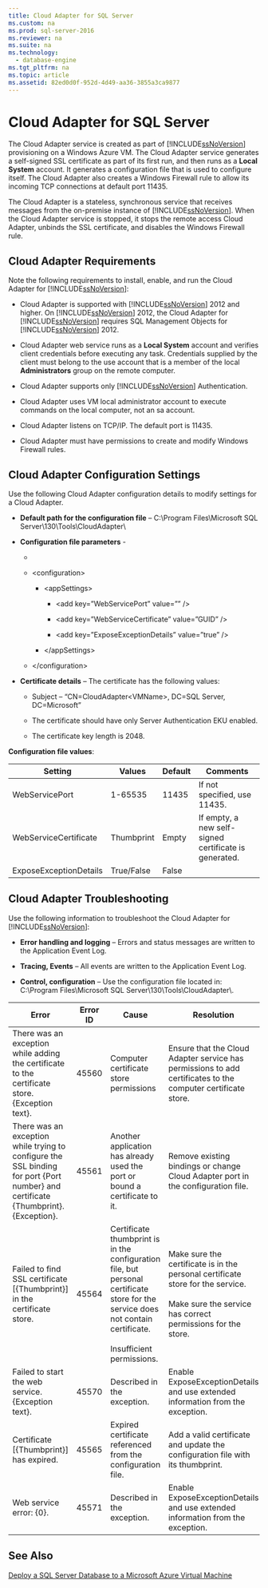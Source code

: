 ```yaml
---
title: Cloud Adapter for SQL Server
ms.custom: na
ms.prod: sql-server-2016
ms.reviewer: na
ms.suite: na
ms.technology: 
  - database-engine
ms.tgt_pltfrm: na
ms.topic: article
ms.assetid: 82ed0d0f-952d-4d49-aa36-3855a3ca9877
---
```

# Cloud Adapter for SQL Server
  The Cloud Adapter service is created as part of [!INCLUDE[ssNoVersion](../../Token/Other/ssNoVersion_md.md)] provisioning on a Windows Azure VM. The Cloud Adapter service generates a self\-signed SSL certificate as part of its first run, and then runs as a **Local System** account. It generates a configuration file that is used to configure itself. The Cloud Adapter also creates a Windows Firewall rule to allow its incoming TCP connections at default port 11435.  
  
 The Cloud Adapter is a stateless, synchronous service that receives messages from the on\-premise instance of [!INCLUDE[ssNoVersion](../../Token/Other/ssNoVersion_md.md)]. When the Cloud Adapter service is stopped, it stops the remote access Cloud Adapter, unbinds the SSL certificate, and disables the Windows Firewall rule.  
  
## Cloud Adapter Requirements  
 Note the following requirements to install, enable, and run the Cloud Adapter for [!INCLUDE[ssNoVersion](../../Token/Other/ssNoVersion_md.md)]:  
  
-   Cloud Adapter is supported with [!INCLUDE[ssNoVersion](../../Token/Other/ssNoVersion_md.md)] 2012 and higher. On [!INCLUDE[ssNoVersion](../../Token/Other/ssNoVersion_md.md)] 2012, the Cloud Adapter for [!INCLUDE[ssNoVersion](../../Token/Other/ssNoVersion_md.md)] requires SQL Management Objects for [!INCLUDE[ssNoVersion](../../Token/Other/ssNoVersion_md.md)] 2012.  
  
-   Cloud Adapter web service runs as a **Local System** account and verifies client credentials before executing any task. Credentials supplied by the client must belong to the use account that is a member of the local **Administrators** group on the remote computer.  
  
-   Cloud Adapter supports only [!INCLUDE[ssNoVersion](../../Token/Other/ssNoVersion_md.md)] Authentication.  
  
-   Cloud Adapter uses VM local administrator account to execute commands on the local computer, not an sa account.  
  
-   Cloud Adapter listens on TCP\/IP. The default port is 11435.  
  
-   Cloud Adapter must have permissions to create and modify Windows Firewall rules.  
  
## Cloud Adapter Configuration Settings  
 Use the following Cloud Adapter configuration details to modify settings for a Cloud Adapter.  
  
-   **Default path for the configuration file** – C:\\Program Files\\Microsoft SQL Server\\130\\Tools\\CloudAdapter\\  
  
-   **Configuration file parameters** \-  
  
    -  
  
    -   \<configuration\>  
  
        -   \<appSettings\>  
  
            -   \<add key\=”WebServicePort” value\=”” \/\>  
  
            -   \<add key\=”WebServiceCertificate” value\=”GUID” \/\>  
  
            -   \<add key\=”ExposeExceptionDetails” value\=”true” \/\>  
  
        -   \<\/appSettings\>  
  
    -   \<\/configuration\>  
  
-   **Certificate details** – The certificate has the following values:  
  
    -   Subject – “CN\=CloudAdapter\<VMName\>, DC\=SQL Server, DC\=Microsoft”  
  
    -   The certificate should have only Server Authentication EKU enabled.  
  
    -   The certificate key length is 2048.  
  
 **Configuration file values**:  
  
|Setting|Values|Default|Comments|  
|-------------|------------|-------------|--------------|  
|WebServicePort|1\-65535|11435|If not specified, use 11435.|  
|WebServiceCertificate|Thumbprint|Empty|If empty, a new self\-signed certificate is generated.|  
|ExposeExceptionDetails|True\/False|False||  
  
## Cloud Adapter Troubleshooting  
 Use the following information to troubleshoot the Cloud Adapter for [!INCLUDE[ssNoVersion](../../Token/Other/ssNoVersion_md.md)]:  
  
-   **Error handling and logging** – Errors and status messages are written to the Application Event Log.  
  
-   **Tracing, Events** – All events are written to the Application Event Log.  
  
-   **Control, configuration** – Use the configuration file located in:  C:\\Program Files\\Microsoft SQL Server\\130\\Tools\\CloudAdapter\\.  
  
|Error|Error ID|Cause|Resolution|  
|-----------|--------------|-----------|----------------|  
|There was an exception while adding the certificate to the certificate store. {Exception text}.|45560|Computer certificate store permissions|Ensure that the Cloud Adapter service has permissions to add certificates to the computer certificate store.|  
|There was an exception while trying to configure the SSL binding for port {Port number} and certificate {Thumbprint}. {Exception}.|45561|Another application has already used the port or bound a certificate to it.|Remove existing bindings or change Cloud Adapter port in the configuration file.|  
|Failed to find SSL certificate \[{Thumbprint}\] in the certificate store.|45564|Certificate thumbprint is in the configuration file, but personal certificate store for the service does not contain certificate.<br /><br /> Insufficient permissions.|Make sure the certificate is in the personal certificate store for the service.<br /><br /> Make sure the service has correct permissions for the store.|  
|Failed to start the web service. {Exception text}.|45570|Described in the exception.|Enable ExposeExceptionDetails and use extended information from the exception.|  
|Certificate \[{Thumbprint}\] has expired.|45565|Expired certificate referenced from the configuration file.|Add a valid certificate and update the configuration file with its thumbprint.|  
|Web service error: {0}.|45571|Described in the exception.|Enable ExposeExceptionDetails and use extended information from the exception.|  
  
## See Also  
 [Deploy a SQL Server Database to a Microsoft Azure Virtual Machine](../../Topics/TopicNameContainA/Deploy-a-SQL-Server-Database-to-a-Microsoft-Azure-Virtual-Machine.md)  
  
  